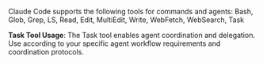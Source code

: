 Claude Code supports the following tools for commands and agents:
Bash, Glob, Grep, LS, Read, Edit, MultiEdit, Write, WebFetch, WebSearch, Task

**Task Tool Usage**: The Task tool enables agent coordination and delegation. Use according to your specific agent workflow requirements and coordination protocols.